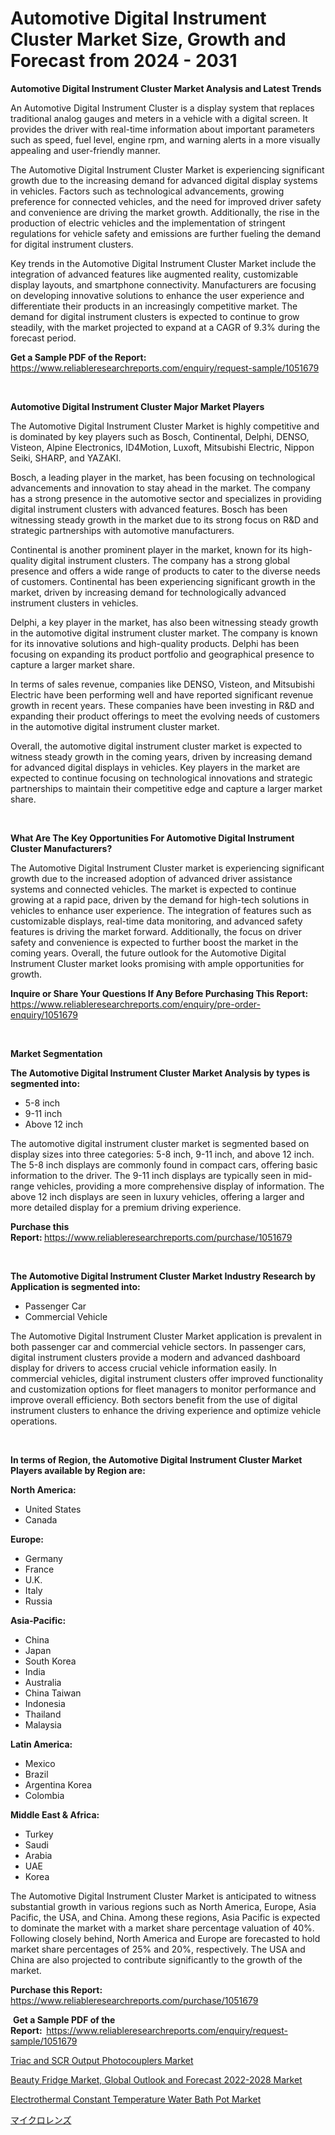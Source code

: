 <p><h1>Automotive Digital Instrument Cluster Market Size, Growth and Forecast from 2024 - 2031</h1></p><p><strong>Automotive Digital Instrument Cluster Market Analysis and Latest Trends</strong></p>
<p><p>An Automotive Digital Instrument Cluster is a display system that replaces traditional analog gauges and meters in a vehicle with a digital screen. It provides the driver with real-time information about important parameters such as speed, fuel level, engine rpm, and warning alerts in a more visually appealing and user-friendly manner.</p><p>The Automotive Digital Instrument Cluster Market is experiencing significant growth due to the increasing demand for advanced digital display systems in vehicles. Factors such as technological advancements, growing preference for connected vehicles, and the need for improved driver safety and convenience are driving the market growth. Additionally, the rise in the production of electric vehicles and the implementation of stringent regulations for vehicle safety and emissions are further fueling the demand for digital instrument clusters.</p><p>Key trends in the Automotive Digital Instrument Cluster Market include the integration of advanced features like augmented reality, customizable display layouts, and smartphone connectivity. Manufacturers are focusing on developing innovative solutions to enhance the user experience and differentiate their products in an increasingly competitive market. The demand for digital instrument clusters is expected to continue to grow steadily, with the market projected to expand at a CAGR of 9.3% during the forecast period.</p></p>
<p><strong>Get a Sample PDF of the Report:&nbsp;</strong> <a href="https://www.reliableresearchreports.com/enquiry/request-sample/1051679">https://www.reliableresearchreports.com/enquiry/request-sample/1051679</a></p>
<p>&nbsp;</p>
<p><strong>Automotive Digital Instrument Cluster Major Market Players</strong></p>
<p><p>The Automotive Digital Instrument Cluster Market is highly competitive and is dominated by key players such as Bosch, Continental, Delphi, DENSO, Visteon, Alpine Electronics, ID4Motion, Luxoft, Mitsubishi Electric, Nippon Seiki, SHARP, and YAZAKI. </p><p>Bosch, a leading player in the market, has been focusing on technological advancements and innovation to stay ahead in the market. The company has a strong presence in the automotive sector and specializes in providing digital instrument clusters with advanced features. Bosch has been witnessing steady growth in the market due to its strong focus on R&D and strategic partnerships with automotive manufacturers.</p><p>Continental is another prominent player in the market, known for its high-quality digital instrument clusters. The company has a strong global presence and offers a wide range of products to cater to the diverse needs of customers. Continental has been experiencing significant growth in the market, driven by increasing demand for technologically advanced instrument clusters in vehicles.</p><p>Delphi, a key player in the market, has also been witnessing steady growth in the automotive digital instrument cluster market. The company is known for its innovative solutions and high-quality products. Delphi has been focusing on expanding its product portfolio and geographical presence to capture a larger market share.</p><p>In terms of sales revenue, companies like DENSO, Visteon, and Mitsubishi Electric have been performing well and have reported significant revenue growth in recent years. These companies have been investing in R&D and expanding their product offerings to meet the evolving needs of customers in the automotive digital instrument cluster market.</p><p>Overall, the automotive digital instrument cluster market is expected to witness steady growth in the coming years, driven by increasing demand for advanced digital displays in vehicles. Key players in the market are expected to continue focusing on technological innovations and strategic partnerships to maintain their competitive edge and capture a larger market share.</p></p>
<p>&nbsp;</p>
<p><strong>What Are The Key Opportunities For Automotive Digital Instrument Cluster Manufacturers?</strong></p>
<p><p>The Automotive Digital Instrument Cluster market is experiencing significant growth due to the increased adoption of advanced driver assistance systems and connected vehicles. The market is expected to continue growing at a rapid pace, driven by the demand for high-tech solutions in vehicles to enhance user experience. The integration of features such as customizable displays, real-time data monitoring, and advanced safety features is driving the market forward. Additionally, the focus on driver safety and convenience is expected to further boost the market in the coming years. Overall, the future outlook for the Automotive Digital Instrument Cluster market looks promising with ample opportunities for growth.</p></p>
<p><strong>Inquire or Share Your Questions If Any Before Purchasing This Report:</strong> <a href="https://www.reliableresearchreports.com/enquiry/pre-order-enquiry/1051679">https://www.reliableresearchreports.com/enquiry/pre-order-enquiry/1051679</a></p>
<p>&nbsp;</p>
<p><strong>Market Segmentation</strong></p>
<p><strong>The Automotive Digital Instrument Cluster Market Analysis by types is segmented into:</strong></p>
<p><ul><li>5-8 inch</li><li>9-11 inch</li><li>Above 12 inch</li></ul></p>
<p><p>The automotive digital instrument cluster market is segmented based on display sizes into three categories: 5-8 inch, 9-11 inch, and above 12 inch. The 5-8 inch displays are commonly found in compact cars, offering basic information to the driver. The 9-11 inch displays are typically seen in mid-range vehicles, providing a more comprehensive display of information. The above 12 inch displays are seen in luxury vehicles, offering a larger and more detailed display for a premium driving experience.</p></p>
<p><strong>Purchase this Report:&nbsp;</strong><a href="https://www.reliableresearchreports.com/purchase/1051679">https://www.reliableresearchreports.com/purchase/1051679</a></p>
<p>&nbsp;</p>
<p><strong>The Automotive Digital Instrument Cluster Market Industry Research by Application is segmented into:</strong></p>
<p><ul><li>Passenger Car</li><li>Commercial Vehicle</li></ul></p>
<p><p>The Automotive Digital Instrument Cluster Market application is prevalent in both passenger car and commercial vehicle sectors. In passenger cars, digital instrument clusters provide a modern and advanced dashboard display for drivers to access crucial vehicle information easily. In commercial vehicles, digital instrument clusters offer improved functionality and customization options for fleet managers to monitor performance and improve overall efficiency. Both sectors benefit from the use of digital instrument clusters to enhance the driving experience and optimize vehicle operations.</p></p>
<p>&nbsp;</p>
<p><strong>In terms of Region, the Automotive Digital Instrument Cluster Market Players available by Region are:</strong></p>
<p>
    <p> <strong> North America: </strong>
        <ul>
            <li>United States</li>
            <li>Canada</li>
        </ul>
        </p> 
    <p> <strong> Europe: </strong>
        <ul>
            <li>Germany</li>
            <li>France</li>
            <li>U.K.</li>
            <li>Italy</li>
            <li>Russia</li>
        </ul>
        </p> 
    <p> <strong> Asia-Pacific: </strong>
        <ul>
            <li>China</li>
            <li>Japan</li>
            <li>South Korea</li>
            <li>India</li>
            <li>Australia</li>
            <li>China Taiwan</li>
            <li>Indonesia</li>
            <li>Thailand</li>
            <li>Malaysia</li>
        </ul>
        </p> 
    <p> <strong> Latin America: </strong>
        <ul>
            <li>Mexico</li>
            <li>Brazil</li>
            <li>Argentina Korea</li>
            <li>Colombia</li>
        </ul>
        </p> 
    <p> <strong> Middle East & Africa: </strong>
        <ul>
            <li>Turkey</li>
            <li>Saudi</li>
            <li>Arabia</li>
            <li>UAE</li>
            <li>Korea</li>
        </ul>
    </p>
    </p>
<p><p>The Automotive Digital Instrument Cluster Market is anticipated to witness substantial growth in various regions such as North America, Europe, Asia Pacific, the USA, and China. Among these regions, Asia Pacific is expected to dominate the market with a market share percentage valuation of 40%. Following closely behind, North America and Europe are forecasted to hold market share percentages of 25% and 20%, respectively. The USA and China are also projected to contribute significantly to the growth of the market.</p></p>
<p><strong>Purchase this Report: </strong><a href="https://www.reliableresearchreports.com/purchase/1051679">https://www.reliableresearchreports.com/purchase/1051679</a></p>
<p>&nbsp;<strong>Get a Sample PDF of the Report:&nbsp;&nbsp;</strong><a href="https://www.reliableresearchreports.com/enquiry/request-sample/1051679">https://www.reliableresearchreports.com/enquiry/request-sample/1051679</a></p>
<p><strong></strong></p>
<p><p><a href="https://view.publitas.com/reportprime-1/triac-and-scr-output-photocouplers-market-research-report-unlocks-analysis-on-the-market-financial-status-market-size-and-market-revenue-upto-2031/">Triac and SCR Output Photocouplers Market</a></p><p><a href="https://view.publitas.com/reportprime-1/beauty-fridge-market-global-outlook-and-forecast-2022-2028-market-size-share-trends-analysis-report-by-application-regional-outlook-competitive-strategies-and-segment-forecasts-2023-2030/">Beauty Fridge Market, Global Outlook and Forecast 2022-2028 Market</a></p><p><a href="https://five-trouble-98a.notion.site/Electrothermal-Constant-Temperature-Water-Bath-Pot-Market-Size-Global-Industry-Overview-Market-Seg-fba7325d8eda4d35955af4364126b35a">Electrothermal Constant Temperature Water Bath Pot Market</a></p><p><a href="https://medium.com/@mikedeckw2023/%E3%83%9F%E3%82%AF%E3%83%AD%E3%83%AC%E3%83%B3%E3%82%BA%E5%B8%82%E5%A0%B4%E3%81%AE%E8%A6%8F%E6%A8%A1-cagr-%E3%83%88%E3%83%AC%E3%83%B3%E3%83%892024-2030-fe021d28a7b2?postPublishedType=initial">マイクロレンズ</a></p></p>